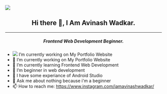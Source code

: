 <img src= "https://1.bp.blogspot.com/-jHN95zK10p4/YA97lQPBwxI/AAAAAAAACLY/oG8q7_w9P98EXPk_uNaNVLRvgo5oUE_rACLcBGAsYHQ/s16000/Red%2BOrange%2BBrushstroke%2BModern%2BArtisan%2BWellness%2Band%2BSports%2BX-Frame%2BBanner.png">


<h2 align="center">Hi there 👋, I Am Avinash Wadkar.</h2>
<hr>
<h5 align="center">Frontend Web Development Beginner.</h5>

- <img src= "https://1.bp.blogspot.com/-tgSoinVx0z4/YBAiA5qQxnI/AAAAAAAACL0/LoPB6Vjb5CcHPbYY5vP7m9zmkAJaDxJngCLcBGAsYHQ/s0/web-development.png"> I’m currently working on My Portfolio Website
- 🔭 I’m currently working on My Portfolio Website
- 🌱 I’m currently learning Frontend Web Development
- 👯 I’m beginner in web development
- 🤔 I have some experiance of Android Studio
- 💬 Ask me about nothing because i'm a beginner
- 📫 How to reach me: https://www.instagram.com/iamavinashwadkar/

